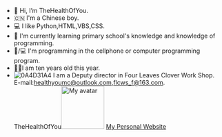 - 👋 Hi, I’m TheHealthOfYou.
- 🇨🇳 I'm a Chinese boy.
- 💻 I like Python,HTML,VBS,CSS.
- 🌱 I'm currently learning primary school's knowledge and knowledge of programming.
- 📱/💻 I'm programming in the cellphone or computer programming program.
- 👦🏻I am ten years old this year.
- ![0A4D31A4](https://user-images.githubusercontent.com/103227656/184528741-aaa8d0d2-2710-490f-a690-2ed85f999e01.png)
I am a Deputy director in Four Leaves Clover Work Shop.<br/>
E-mail:healthyoumc@outlook.com,flcws_f@163.com.<br/>
TheHealthOfYou<img alt="My avatar" src="https://avatars.githubusercontent.com/u/103227656?v=4" width=100 heght=100/>
<a href="https://thehealthofyou.github.io">My Personal Website</a>
<!---
TheHealthOfYou/TheHealthOfYou is a ✨ special ✨ repository because its `README.md` (this file) appears on your GitHub profile.
You can click the Preview link to take a look at your changes.
--->

